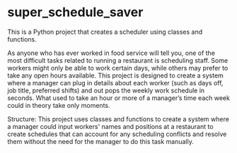 # super_schedule_saver
This is a Python project that creates a scheduler using classes and functions.

As anyone who has ever worked in food service will tell you, one of the most difficult tasks related to running a restaurant is scheduling staff. Some workers might only be able to work certain days, while others may prefer to take any open hours available. This project is designed to create a system where a manager can plug in details about each worker (such as days off, job title, preferred shifts) and out pops the weekly work schedule in seconds. What used to take an hour or more of a manager’s time each week could in theory take only moments.

Structure:
This project uses classes and functions to create a system where a manager could input workers' names and positions at a restaurant to create schedules that can account for any scheduling conflicts and resolve them without the need for the manager to do this task manually.
